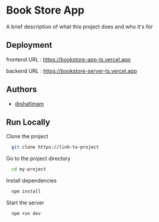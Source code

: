 
# Book Store App

A brief description of what this project does and who it's for


## Deployment


frontend URL : https://bookstore-app-ts.vercel.app

backend URL : https://bookstore-server-ts.vercel.app
## Authors

- [@shafimam](https://www.github.com/shafiimam)


## Run Locally

Clone the project

```bash
  git clone https://link-to-project
```

Go to the project directory

```bash
  cd my-project
```

Install dependencies

```bash
  npm install
```

Start the server

```bash
  npm run dev
```

